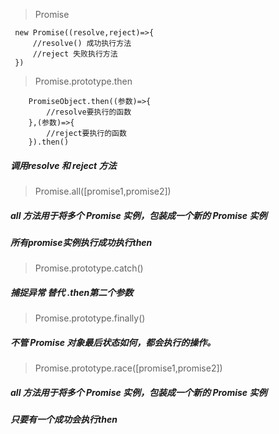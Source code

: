 > Promise

```
 new Promise((resolve,reject)=>{
     //resolve() 成功执行方法
     //reject 失败执行方法
 })
```

> Promise.prototype.then

```
    PromiseObject.then((参数)=>{
        //resolve要执行的函数
    },(参数)=>{
        //reject要执行的函数
    }).then()
```

##### 调用resolve 和 reject 方法


> Promise.all([promise1,promise2])

##### all 方法用于将多个 Promise 实例，包装成一个新的 Promise 实例
##### 所有promise实例执行成功执行then

> Promise.prototype.catch()

##### 捕捉异常 替代 .then第二个参数

> Promise.prototype.finally()

##### 不管 Promise 对象最后状态如何，都会执行的操作。

> Promise.prototype.race([promise1,promise2])

##### all 方法用于将多个 Promise 实例，包装成一个新的 Promise 实例
##### 只要有一个成功会执行then

